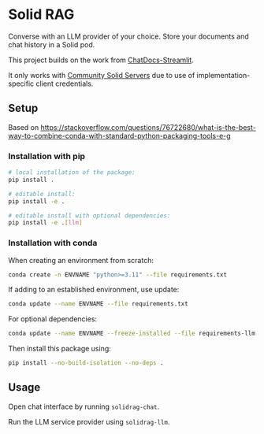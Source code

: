 # Solid RAG
Converse with an LLM provider of your choice. Store your documents and chat history in a Solid pod.

This project builds on the work from [ChatDocs-Streamlit](https://github.com/Vidminas/chatdocs-streamlit).

It only works with [Community Solid Servers](https://communitysolidserver.github.io/CommunitySolidServer/latest/) due to use of implementation-specific client credentials.

## Setup

Based on <https://stackoverflow.com/questions/76722680/what-is-the-best-way-to-combine-conda-with-standard-python-packaging-tools-e-g>

### Installation with pip

```bash
# local installation of the package:
pip install .

# editable install:
pip install -e .

# editable install with optional dependencies:
pip install -e .[llm]
```

### Installation with conda

When creating an environment from scratch:
```bash
conda create -n ENVNAME "python>=3.11" --file requirements.txt
```

If adding to an established environment, use update:
```bash
conda update --name ENVNAME --file requirements.txt
```

For optional dependencies:
```bash
conda update --name ENVNAME --freeze-installed --file requirements-llm.txt
```

Then install this package using:
```bash
pip install --no-build-isolation --no-deps .
```

## Usage

Open chat interface by running `solidrag-chat`. 

Run the LLM service provider using `solidrag-llm`.